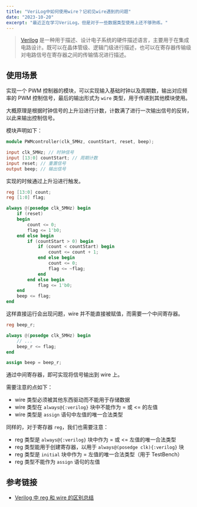 ```yaml
---
title: "VeriLog中如何使用wire？记初见wire遇到的问题"
date: "2023-10-20"
excerpt: "最近正在学习VeriLog，但是对于一些数据类型使用上还不够熟练。"
---
```


> [Verilog](https://zh.wikipedia.org/wiki/Verilog) 是一种用于描述、设计电子系统的硬件描述语言，主要用于在集成电路设计。既可以在晶体管级、逻辑门级进行描述，也可以在寄存器传输级对电路信号在寄存器之间的传输情况进行描述。

## 使用场景

实现一个 PWM 控制器的模块，可以实现输入基础时钟以及周期数，输出对应频率的 PWM 控制信号，最后的输出形式为 `wire` 类型，用于传递到其他模块使用。

大概原理是根据时钟信号的上升沿进行计数，计数满了进行一次输出信号的反转，以此来输出控制信号。

模块声明如下：

```verilog
module PWMcontroller(clk_5MHz, countStart, reset, beep);

input clk_5MHz; // 时钟信号
input [13:0] countStart; // 周期计数
input reset; // 重置信号
output beep; // 输出信号
```

实现的时候通过上升沿进行触发。

```verilog
reg [13:0] count;
reg [1:0] flag;

always @(posedge clk_5MHz) begin
    if (reset)
    begin
        count <= 0;
        flag <= 1'b0;
    end else begin
        if (countStart > 0) begin
            if (count < countStart) begin
                count <= count + 1;
            end else begin
                count <= 0;
                flag <= ~flag;
            end
        end else begin
            flag <= 1'b0;
    end
    beep <= flag;
end
```

这样直接运行会出现问题，wire 并不能直接被赋值，而需要一个中间寄存器。

```verilog
reg beep_r;

always @(posedge clk_5MHz) begin
    // ...
    beep_r <= flag;
end

assign beep = beep_r;
```

通过中间寄存器，即可实现将信号输出到 wire 上。

需要注意的点如下：

- wire 类型必须被其他东西驱动而不能用于存储数据
- wire 类型在 `always@{:verilog}` 块中不能作为 = 或 <= 的左值
- wire 类型是 `assign` 语句中左值的唯一合法类型

同样的，对于寄存器 `reg`，我们也需要注意：

- reg 类型是 `always@{:verilog}` 块中作为 = 或 <= 左值的唯一合法类型
- reg 类型能用于创建寄存器，以用于 `always@(posedge clk){:verilog}` 块
- reg 类型是 `initial` 块中作为 = 左值的唯一合法类型（用于 TestBench）
- reg 类型不能作为 `assign` 语句的左值

## 参考链接

- [Verilog 中 reg 和 wire 的区别总结](https://zhuanlan.zhihu.com/p/471539431)
